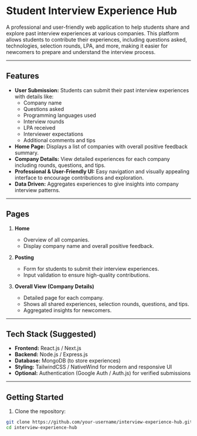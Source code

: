 # Student Interview Experience Hub

A professional and user-friendly web application to help students share and explore past interview experiences at various companies. This platform allows students to contribute their experiences, including questions asked, technologies, selection rounds, LPA, and more, making it easier for newcomers to prepare and understand the interview process.

---

## Features

- **User Submission:** Students can submit their past interview experiences with details like:
  - Company name
  - Questions asked
  - Programming languages used
  - Interview rounds
  - LPA received
  - Interviewer expectations
  - Additional comments and tips
- **Home Page:** Displays a list of companies with overall positive feedback summary.
- **Company Details:** View detailed experiences for each company including rounds, questions, and tips.
- **Professional & User-Friendly UI:** Easy navigation and visually appealing interface to encourage contributions and exploration.
- **Data Driven:** Aggregates experiences to give insights into company interview patterns.

---

## Pages

1. **Home**  
   - Overview of all companies.  
   - Display company name and overall positive feedback.

2. **Posting**  
   - Form for students to submit their interview experiences.  
   - Input validation to ensure high-quality contributions.

3. **Overall View (Company Details)**  
   - Detailed page for each company.  
   - Shows all shared experiences, selection rounds, questions, and tips.  
   - Aggregated insights for newcomers.

---

## Tech Stack (Suggested)

- **Frontend:** React.js / Next.js  
- **Backend:** Node.js / Express.js  
- **Database:** MongoDB (to store experiences)  
- **Styling:** TailwindCSS / NativeWind for modern and responsive UI  
- **Optional:** Authentication (Google Auth / Auth.js) for verified submissions

---

## Getting Started

1. Clone the repository:

```bash
git clone https://github.com/your-username/interview-experience-hub.git
cd interview-experience-hub
